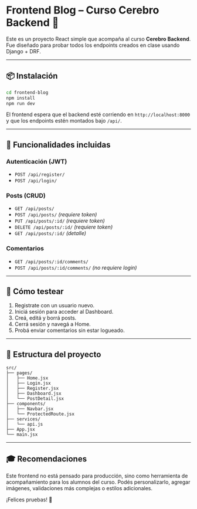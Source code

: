 # Frontend Blog – Curso Cerebro Backend 🧠

Este es un proyecto React simple que acompaña al curso **Cerebro Backend**. Fue diseñado para probar todos los endpoints creados en clase usando Django + DRF.

---

## 📦 Instalación

```bash
cd frontend-blog
npm install
npm run dev
```

El frontend espera que el backend esté corriendo en `http://localhost:8000` y que los endpoints estén montados bajo `/api/`.

---

## 🔐 Funcionalidades incluidas

### Autenticación (JWT)

* `POST /api/register/`
* `POST /api/login/`

### Posts (CRUD)

* `GET /api/posts/`
* `POST /api/posts/` *(requiere token)*
* `PUT /api/posts/:id/` *(requiere token)*
* `DELETE /api/posts/:id/` *(requiere token)*
* `GET /api/posts/:id/` *(detalle)*

### Comentarios

* `GET /api/posts/:id/comments/`
* `POST /api/posts/:id/comments/` *(no requiere login)*

---

## 🧪 Cómo testear

1. Registrate con un usuario nuevo.
2. Iniciá sesión para acceder al Dashboard.
3. Creá, editá y borrá posts.
4. Cerrá sesión y navegá a Home.
5. Probá enviar comentarios sin estar logueado.

---

## 📁 Estructura del proyecto

```
src/
├── pages/
│   ├── Home.jsx
│   ├── Login.jsx
│   ├── Register.jsx
│   ├── Dashboard.jsx
│   └── PostDetail.jsx
├── components/
│   ├── Navbar.jsx
│   └── ProtectedRoute.jsx
├── services/
│   └── api.js
├── App.jsx
└── main.jsx
```

---

## 🎓 Recomendaciones

Este frontend no está pensado para producción, sino como herramienta de acompañamiento para los alumnos del curso. Podés personalizarlo, agregar imágenes, validaciones más complejas o estilos adicionales.

¡Felices pruebas! 🚀
